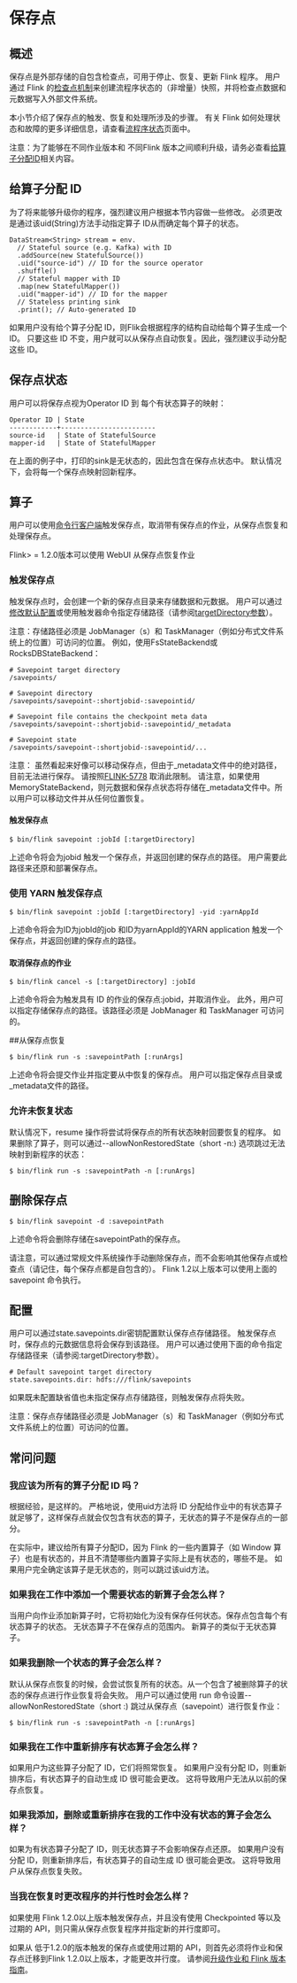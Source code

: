 # 保存点
## 概述
保存点是外部存储的自包含检查点，可用于停止、恢复、更新 Flink 程序。 用户通过 Flink 的[检查点机制](https://ci.apache.org/projects/flink/flink-docs-release-1.6/internals/stream_checkpointing.html)来创建流程序状态的（非增量）快照，并将检查点数据和元数据写入外部文件系统。

本小节介绍了保存点的触发、恢复和处理所涉及的步骤。 有关 Flink 如何处理状态和故障的更多详细信息，请查看[流程序状态](https://ci.apache.org/projects/flink/flink-docs-release-1.6/dev/stream/state/index.html)页面中。

注意：为了能够在不同作业版本和 不同Flink 版本之间顺利升级，请务必查看[给算子分配ID](https://ci.apache.org/projects/flink/flink-docs-release-1.6/ops/state/savepoints.html#assigning-operator-ids)相关内容。

## 给算子分配 ID

为了将来能够升级你的程序，强烈建议用户根据本节内容做一些修改。 必须更改是通过该uid(String)方法手动指定算子 ID从而确定每个算子的状态。
```
DataStream<String> stream = env.
  // Stateful source (e.g. Kafka) with ID
  .addSource(new StatefulSource())
  .uid("source-id") // ID for the source operator
  .shuffle()
  // Stateful mapper with ID
  .map(new StatefulMapper())
  .uid("mapper-id") // ID for the mapper
  // Stateless printing sink
  .print(); // Auto-generated ID
```

如果用户没有给个算子分配 ID，则Flik会根据程序的结构自动给每个算子生成一个ID。 只要这些 ID 不变，用户就可以从保存点自动恢复。因此，强烈建议手动分配这些 ID。

## 保存点状态
用户可以将保存点视为Operator ID 到 每个有状态算子的映射：
```
Operator ID | State
------------+------------------------
source-id   | State of StatefulSource
mapper-id   | State of StatefulMapper

```

在上面的例子中，打印的sink是无状态的，因此包含在保存点状态中。 默认情况下，会将每一个保存点映射回新程序。

## 算子
用户可以使用[命令行客户端](https://ci.apache.org/projects/flink/flink-docs-release-1.6/dev/stream/state/index.html)触发保存点，取消带有保存点的作业，从保存点恢复和处理保存点。

Flink> = 1.2.0版本可以使用 WebUI 从保存点恢复作业
### 触发保存点
触发保存点时，会创建一个新的保存点目录来存储数据和元数据。 用户可以通过[修改默认配置](https://ci.apache.org/projects/flink/flink-docs-release-1.6/ops/state/savepoints.html#configuration)或使用触发器命令指定存储路径（请参阅[targetDirectory参数](https://ci.apache.org/projects/flink/flink-docs-release-1.6/ops/state/savepoints.html#trigger-a-savepoint)）。

注意：存储路径必须是 JobManager（s）和 TaskManager（例如分布式文件系统上的位置）可访问的位置。
例如，使用FsStateBackend或RocksDBStateBackend：
```
# Savepoint target directory
/savepoints/

# Savepoint directory
/savepoints/savepoint-:shortjobid-:savepointid/

# Savepoint file contains the checkpoint meta data
/savepoints/savepoint-:shortjobid-:savepointid/_metadata

# Savepoint state
/savepoints/savepoint-:shortjobid-:savepointid/...
```

注意： 虽然看起来好像可以移动保存点，但由于_metadata文件中的绝对路径，目前无法进行保存。 请按照[FLINK-5778](https://issues.apache.org/jira/browse/FLINK-5778) 取消此限制。
请注意，如果使用MemoryStateBackend，则元数据和保存点状态将存储在_metadata文件中。所以用户可以移动文件并从任何位置恢复。

#### 触发保存点
```
$ bin/flink savepoint :jobId [:targetDirectory]
```
上述命令将会为jobid 触发一个保存点，并返回创建的保存点的路径。 用户需要此路径来还原和部署保存点。

### 使用 YARN 触发保存点
```
$ bin/flink savepoint :jobId [:targetDirectory] -yid :yarnAppId
```
上述命令将会为ID为jobId的job 和ID为yarnAppId的YARN application 触发一个保存点，并返回创建的保存点的路径。

#### 取消保存点的作业
```
$ bin/flink cancel -s [:targetDirectory] :jobId
```

上述命令将会为触发具有 ID 的作业的保存点:jobid，并取消作业。 此外，用户可以指定存储保存点的路径。该路径必须是 JobManager 和 TaskManager 可访问的。

##从保存点恢复
```
$ bin/flink run -s :savepointPath [:runArgs]
```

上述命令将会提交作业并指定要从中恢复的保存点。 用户可以指定保存点目录或_metadata文件的路径。

### 允许未恢复状态
默认情况下，resume 操作将尝试将保存点的所有状态映射回要恢复的程序。 如果删除了算子，则可以通过--allowNonRestoredState（short -n:) 选项跳过无法映射到新程序的状态：
```
$ bin/flink run -s :savepointPath -n [:runArgs]
```

## 删除保存点
```
$ bin/flink savepoint -d :savepointPath
```

上述命令将会删除存储在savepointPath的保存点。

请注意，可以通过常规文件系统操作手动删除保存点，而不会影响其他保存点或检查点（请记住，每个保存点都是自包含的）。  Flink 1.2以上版本可以使用上面的 savepoint 命令执行。

## 配置
用户可以通过state.savepoints.dir密钥配置默认保存点存储路径。 触发保存点时，保存点的元数据信息将会保存到该路径。 用户可以通过使用下面的命令指定存储路径来（请参阅:targetDirectory参数）。
```
# Default savepoint target directory
state.savepoints.dir: hdfs:///flink/savepoints
```
如果既未配置缺省值也未指定保存点存储路径，则触发保存点将失败。

注意：保存点存储路径必须是 JobManager（s）和 TaskManager（例如分布式文件系统上的位置）可访问的位置。
## 常问问题
### 我应该为所有的算子分配 ID 吗？
根据经验，是这样的。 严格地说，使用uid方法将 ID 分配给作业中的有状态算子就足够了，这样保存点就会仅包含有状态的算子，无状态的算子不是保存点的一部分。

在实际中，建议给所有算子分配ID，因为 Flink 的一些内置算子（如 Window 算子）也是有状态的，并且不清楚哪些内置算子实际上是有状态的，哪些不是。 如果用户完全确定该算子是无状态的，则可以跳过该uid方法。

### 如果我在工作中添加一个需要状态的新算子会怎么样？
当用户向作业添加新算子时，它将初始化为没有保存任何状态。保存点包含每个有状态算子的状态。 无状态算子不在保存点的范围内。 新算子的类似于无状态算子。

### 如果我删除一个状态的算子会怎么样？
默认从保存点恢复的时候，会尝试恢复所有的状态。从一个包含了被删除算子的状态的保存点进行作业恢复将会失败。
用户可以通过使用 run 命令设置--allowNonRestoredState（short :) 跳过从保存点（savepoint）进行恢复作业：
```
$ bin/flink run -s :savepointPath -n [:runArgs]
```

### 如果我在工作中重新排序有状态算子会怎么样？
如果用户为这些算子分配了 ID，它们将照常恢复。
如果用户没有分配 ID，则重新排序后，有状态算子的自动生成 ID 很可能会更改。 这将导致用户无法从以前的保存点恢复。

### 如果我添加，删除或重新排序在我的工作中没有状态的算子会怎么样？
如果为有状态算子分配了 ID，则无状态算子不会影响保存点还原。
如果用户没有分配 ID，则重新排序后，有状态算子的自动生成 ID 很可能会更改。 这将导致用户从保存点恢复失败。

### 当我在恢复时更改程序的并行性时会怎么样？
如果使用 Flink 1.2.0以上版本触发保存点，并且没有使用 Checkpointed 等以及过期的 API，则只需从保存点恢复程序并指定新的并行度即可。

如果从 低于1.2.0的版本触发的保存点或使用过期的 API，则首先必须将作业和保存点迁移到Flink 1.2.0以上版本，才能更改并行度。 请参阅[升级作业和 Flink 版本指南](http://flink.iteblog.com/ops/upgrading.html)。
